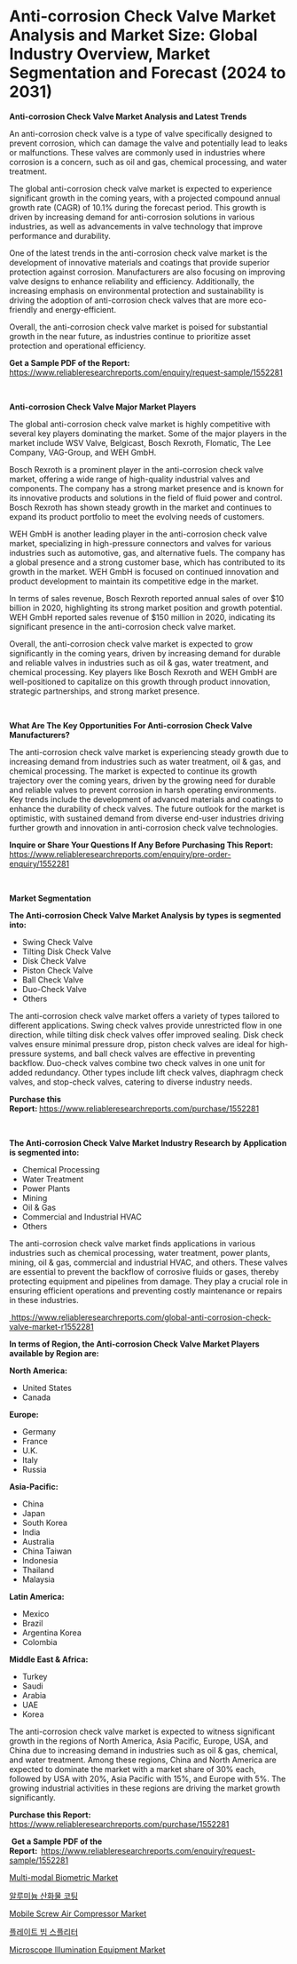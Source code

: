 <p><h1>Anti-corrosion Check Valve Market Analysis and Market Size: Global Industry Overview, Market Segmentation and Forecast (2024 to 2031)</h1></p><p><strong>Anti-corrosion Check Valve Market Analysis and Latest Trends</strong></p>
<p><p>An anti-corrosion check valve is a type of valve specifically designed to prevent corrosion, which can damage the valve and potentially lead to leaks or malfunctions. These valves are commonly used in industries where corrosion is a concern, such as oil and gas, chemical processing, and water treatment.</p><p>The global anti-corrosion check valve market is expected to experience significant growth in the coming years, with a projected compound annual growth rate (CAGR) of 10.1% during the forecast period. This growth is driven by increasing demand for anti-corrosion solutions in various industries, as well as advancements in valve technology that improve performance and durability.</p><p>One of the latest trends in the anti-corrosion check valve market is the development of innovative materials and coatings that provide superior protection against corrosion. Manufacturers are also focusing on improving valve designs to enhance reliability and efficiency. Additionally, the increasing emphasis on environmental protection and sustainability is driving the adoption of anti-corrosion check valves that are more eco-friendly and energy-efficient.</p><p>Overall, the anti-corrosion check valve market is poised for substantial growth in the near future, as industries continue to prioritize asset protection and operational efficiency.</p></p>
<p><strong>Get a Sample PDF of the Report:&nbsp;</strong> <a href="https://www.reliableresearchreports.com/enquiry/request-sample/1552281">https://www.reliableresearchreports.com/enquiry/request-sample/1552281</a></p>
<p>&nbsp;</p>
<p><strong>Anti-corrosion Check Valve Major Market Players</strong></p>
<p><p>The global anti-corrosion check valve market is highly competitive with several key players dominating the market. Some of the major players in the market include WSV Valve, Belgicast, Bosch Rexroth, Flomatic, The Lee Company, VAG-Group, and WEH GmbH.</p><p>Bosch Rexroth is a prominent player in the anti-corrosion check valve market, offering a wide range of high-quality industrial valves and components. The company has a strong market presence and is known for its innovative products and solutions in the field of fluid power and control. Bosch Rexroth has shown steady growth in the market and continues to expand its product portfolio to meet the evolving needs of customers.</p><p>WEH GmbH is another leading player in the anti-corrosion check valve market, specializing in high-pressure connectors and valves for various industries such as automotive, gas, and alternative fuels. The company has a global presence and a strong customer base, which has contributed to its growth in the market. WEH GmbH is focused on continued innovation and product development to maintain its competitive edge in the market.</p><p>In terms of sales revenue, Bosch Rexroth reported annual sales of over $10 billion in 2020, highlighting its strong market position and growth potential. WEH GmbH reported sales revenue of $150 million in 2020, indicating its significant presence in the anti-corrosion check valve market.</p><p>Overall, the anti-corrosion check valve market is expected to grow significantly in the coming years, driven by increasing demand for durable and reliable valves in industries such as oil & gas, water treatment, and chemical processing. Key players like Bosch Rexroth and WEH GmbH are well-positioned to capitalize on this growth through product innovation, strategic partnerships, and strong market presence.</p></p>
<p>&nbsp;</p>
<p><strong>What Are The Key Opportunities For Anti-corrosion Check Valve Manufacturers?</strong></p>
<p><p>The anti-corrosion check valve market is experiencing steady growth due to increasing demand from industries such as water treatment, oil & gas, and chemical processing. The market is expected to continue its growth trajectory over the coming years, driven by the growing need for durable and reliable valves to prevent corrosion in harsh operating environments. Key trends include the development of advanced materials and coatings to enhance the durability of check valves. The future outlook for the market is optimistic, with sustained demand from diverse end-user industries driving further growth and innovation in anti-corrosion check valve technologies.</p></p>
<p><strong>Inquire or Share Your Questions If Any Before Purchasing This Report:</strong> <a href="https://www.reliableresearchreports.com/enquiry/pre-order-enquiry/1552281">https://www.reliableresearchreports.com/enquiry/pre-order-enquiry/1552281</a></p>
<p>&nbsp;</p>
<p><strong>Market Segmentation</strong></p>
<p><strong>The Anti-corrosion Check Valve Market Analysis by types is segmented into:</strong></p>
<p><ul><li>Swing Check Valve</li><li>Tilting Disk Check Valve</li><li>Disk Check Valve</li><li>Piston Check Valve</li><li>Ball Check Valve</li><li>Duo-Check Valve</li><li>Others</li></ul></p>
<p><p>The anti-corrosion check valve market offers a variety of types tailored to different applications. Swing check valves provide unrestricted flow in one direction, while tilting disk check valves offer improved sealing. Disk check valves ensure minimal pressure drop, piston check valves are ideal for high-pressure systems, and ball check valves are effective in preventing backflow. Duo-check valves combine two check valves in one unit for added redundancy. Other types include lift check valves, diaphragm check valves, and stop-check valves, catering to diverse industry needs.</p></p>
<p><strong>Purchase this Report:&nbsp;</strong><a href="https://www.reliableresearchreports.com/purchase/1552281">https://www.reliableresearchreports.com/purchase/1552281</a></p>
<p>&nbsp;</p>
<p><strong>The Anti-corrosion Check Valve Market Industry Research by Application is segmented into:</strong></p>
<p><ul><li>Chemical Processing</li><li>Water Treatment</li><li>Power Plants</li><li>Mining</li><li>Oil & Gas</li><li>Commercial and Industrial HVAC</li><li>Others</li></ul></p>
<p><p>The anti-corrosion check valve market finds applications in various industries such as chemical processing, water treatment, power plants, mining, oil & gas, commercial and industrial HVAC, and others. These valves are essential to prevent the backflow of corrosive fluids or gases, thereby protecting equipment and pipelines from damage. They play a crucial role in ensuring efficient operations and preventing costly maintenance or repairs in these industries.</p></p>
<p><a href="https://www.reliableresearchreports.com/global-anti-corrosion-check-valve-market-r1552281">&nbsp;https://www.reliableresearchreports.com/global-anti-corrosion-check-valve-market-r1552281</a></p>
<p><strong>In terms of Region, the Anti-corrosion Check Valve Market Players available by Region are:</strong></p>
<p>
    <p> <strong> North America: </strong>
        <ul>
            <li>United States</li>
            <li>Canada</li>
        </ul>
        </p> 
    <p> <strong> Europe: </strong>
        <ul>
            <li>Germany</li>
            <li>France</li>
            <li>U.K.</li>
            <li>Italy</li>
            <li>Russia</li>
        </ul>
        </p> 
    <p> <strong> Asia-Pacific: </strong>
        <ul>
            <li>China</li>
            <li>Japan</li>
            <li>South Korea</li>
            <li>India</li>
            <li>Australia</li>
            <li>China Taiwan</li>
            <li>Indonesia</li>
            <li>Thailand</li>
            <li>Malaysia</li>
        </ul>
        </p> 
    <p> <strong> Latin America: </strong>
        <ul>
            <li>Mexico</li>
            <li>Brazil</li>
            <li>Argentina Korea</li>
            <li>Colombia</li>
        </ul>
        </p> 
    <p> <strong> Middle East & Africa: </strong>
        <ul>
            <li>Turkey</li>
            <li>Saudi</li>
            <li>Arabia</li>
            <li>UAE</li>
            <li>Korea</li>
        </ul>
    </p>
    </p>
<p><p>The anti-corrosion check valve market is expected to witness significant growth in the regions of North America, Asia Pacific, Europe, USA, and China due to increasing demand in industries such as oil & gas, chemical, and water treatment. Among these regions, China and North America are expected to dominate the market with a market share of 30% each, followed by USA with 20%, Asia Pacific with 15%, and Europe with 5%. The growing industrial activities in these regions are driving the market growth significantly.</p></p>
<p><strong>Purchase this Report: </strong><a href="https://www.reliableresearchreports.com/purchase/1552281">https://www.reliableresearchreports.com/purchase/1552281</a></p>
<p>&nbsp;<strong>Get a Sample PDF of the Report:&nbsp;&nbsp;</strong><a href="https://www.reliableresearchreports.com/enquiry/request-sample/1552281">https://www.reliableresearchreports.com/enquiry/request-sample/1552281</a></p>
<p><strong></strong></p>
<p><p><a href="https://github.com/rakibtthstu9900/Market-Research-Report-List-1/blob/main/multi-modal-biometric-market.md">Multi-modal Biometric Market</a></p><p><a href="https://github.com/TimmyMann6767/Market-Research-Report-List-3/blob/main/968343869600.md">알루미늄 산화물 코팅</a></p><p><a href="https://github.com/ernidarwin455/Market-Research-Report-List-1/blob/main/mobile-screw-air-compressor-market.md">Mobile Screw Air Compressor Market</a></p><p><a href="https://github.com/JeromeRtyau89966/Market-Research-Report-List-3/blob/main/177086969601.md">플레이트 빔 스플리터</a></p><p><a href="https://github.com/LiamDavis60/Market-Research-Report-List-2/blob/main/microscope-illumination-equipment-market.md">Microscope Illumination Equipment Market</a></p></p>